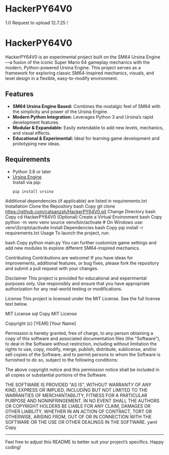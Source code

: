 # HackerPY64V0
1.0 Request to upload 12.7.25 ! 
# HackerPY64V0

HackerPY64V0 is an experimental project built on the SM64 Ursina Engine—a fusion of the iconic Super Mario 64 gameplay mechanics with the modern, Python-powered Ursina Engine. This project serves as a framework for exploring classic SM64-inspired mechanics, visuals, and level design in a flexible, easy-to-modify environment.

## Features

- **SM64 Ursina Engine Based:** Combines the nostalgic feel of SM64 with the simplicity and power of the Ursina Engine.
- **Modern Python Integration:** Leverages Python 3 and Ursina’s rapid development features.
- **Modular & Expandable:** Easily extendable to add new levels, mechanics, and visual effects.
- **Educational & Experimental:** Ideal for learning game development and prototyping new ideas.

## Requirements

- Python 3.8 or later
- [Ursina Engine](https://www.ursinaengine.org/)  
  Install via pip:
  ```bash
  pip install ursina
Additional dependencies (if applicable) are listed in requirements.txt
Installation
Clone the Repository
bash
Copy
git clone https://github.com/catsanzsh/HackerPY64V0.git
Change Directory
bash
Copy
cd HackerPY64V0
(Optional) Create a Virtual Environment
bash
Copy
python -m venv venv
source venv/bin/activate   # On Windows use: venv\Scripts\activate
Install Dependencies
bash
Copy
pip install -r requirements.txt
Usage
To launch the project, run:

bash
Copy
python main.py
You can further customize game settings and add new modules to explore different SM64-inspired mechanics.

Contributing
Contributions are welcome! If you have ideas for improvements, additional features, or bug fixes, please fork the repository and submit a pull request with your changes.

Disclaimer
This project is provided for educational and experimental purposes only. Use responsibly and ensure that you have appropriate authorization for any real-world testing or modifications.

License
This project is licensed under the MIT License. See the full license text below.

MIT License
sql
Copy
MIT License

Copyright (c) [YEAR] [Your Name]

Permission is hereby granted, free of charge, to any person obtaining a copy
of this software and associated documentation files (the "Software"), to deal
in the Software without restriction, including without limitation the rights
to use, copy, modify, merge, publish, distribute, sublicense, and/or sell
copies of the Software, and to permit persons to whom the Software is
furnished to do so, subject to the following conditions:

The above copyright notice and this permission notice shall be included in all
copies or substantial portions of the Software.

THE SOFTWARE IS PROVIDED "AS IS", WITHOUT WARRANTY OF ANY KIND, EXPRESS OR
IMPLIED, INCLUDING BUT NOT LIMITED TO THE WARRANTIES OF MERCHANTABILITY,
FITNESS FOR A PARTICULAR PURPOSE AND NONINFRINGEMENT. IN NO EVENT SHALL THE
AUTHORS OR COPYRIGHT HOLDERS BE LIABLE FOR ANY CLAIM, DAMAGES OR OTHER
LIABILITY, WHETHER IN AN ACTION OF CONTRACT, TORT OR OTHERWISE, ARISING FROM,
OUT OF OR IN CONNECTION WITH THE SOFTWARE OR THE USE OR OTHER DEALINGS IN THE
SOFTWARE.
yaml
Copy

---

Feel free to adjust this README to better suit your project’s specifics. Happy coding!


 
